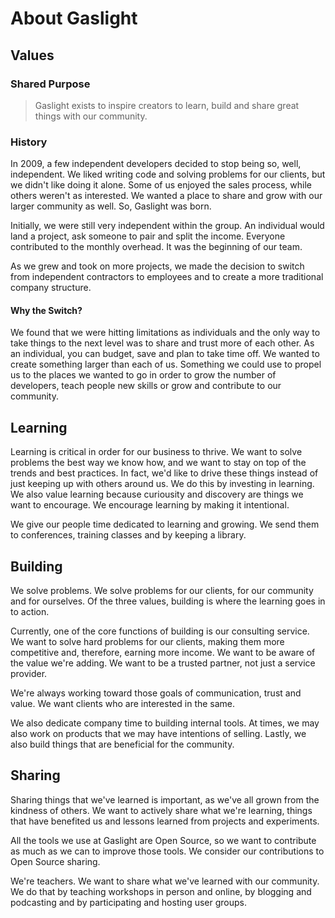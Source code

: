 # About Gaslight

## Values

### Shared Purpose

> Gaslight exists to inspire creators to learn, build and share great
things with our community.

### History

In 2009, a few independent developers decided to stop being so, well,
independent. We liked writing code and solving problems for our clients,
but we didn't like doing it alone. Some of us enjoyed the sales process,
while others weren't as interested. We wanted a place to share and grow
with our larger community as well. So, Gaslight was born.

Initially, we were still very independent within the group. An
individual would land a project, ask someone to pair and split the
income. Everyone contributed to the monthly overhead. It was the
beginning of our team.

As we grew and took on more projects, we made the decision to switch
from independent contractors to employees and to create a more
traditional company structure.

#### Why the Switch?

We found that we were hitting limitations as individuals and the only
way to take things to the next level was to share and trust more of each
other. As an individual, you can budget, save and plan to take time off.
We wanted to create something larger than each of us. Something we could
use to propel us to the places we wanted to go in order to grow the
number of developers, teach people new skills or grow and contribute to
our community.

## Learning

Learning is critical in order for our business to thrive. We want to
solve problems the best way we know how, and we want to stay on top of
the trends and best practices. In fact, we'd like to drive these things
instead of just keeping up with others around us. We do this by investing in
learning. We also value learning because curiousity and discovery are things
we want to encourage. We encourage learning by making it intentional.

We give our people time dedicated to learning and growing. We send them
to conferences, training classes and by keeping a library.

## Building

We solve problems. We solve problems for our clients, for our community
and for ourselves. Of the three values, building is where the learning
goes in to action.

Currently, one of the core functions of building is our consulting
service. We want to solve hard problems for our clients, making them
more competitive and, therefore, earning more income. We want to be
aware of the value we're adding. We want to be a trusted partner, not
just a service provider.

We're always working toward those goals of communication, trust and
value. We want clients who are interested in the same.

We also dedicate company time to building internal tools. At times, we may
also work on products that we may have intentions of selling. Lastly, we also
build things that are beneficial for the community.

## Sharing

Sharing things that we've learned is important, as we've all grown from
the kindness of others. We want to actively share what we're learning,
things that have benefited us and lessons learned from projects and
experiments.

All the tools we use at Gaslight are Open Source, so we want to
contribute as much as we can to improve those tools. We consider our
contributions to Open Source sharing.

We're teachers. We want to share what we've learned with our community.
We do that by teaching workshops in person and online, by blogging and
podcasting and by participating and hosting user groups.

